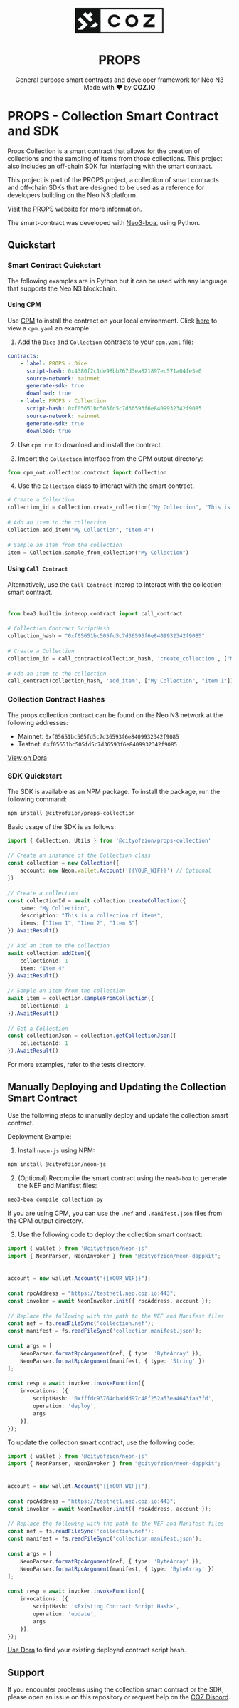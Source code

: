 <p align="center">
  <img
    src="https://raw.githubusercontent.com/CityOfZion/wallet-connect-sdk/develop/.github/resources/images/coz.png"
    width="200px;"></img>
</p>

<h1 align="center">PROPS</h1>

<p align="center">
  General purpose smart contracts and developer framework for Neo N3
  <br/> Made with ❤ by <b>COZ.IO</b>
</p>

# PROPS - Collection Smart Contract and SDK

Props Collection is a smart contract that allows for the creation of collections and the sampling of items from those collections.  This project also includes an off-chain SDK for interfacing with the smart contract.

This project is part of the PROPS project, a collection of smart contracts and off-chain SDKs that are designed to be used as a reference for developers building on the Neo N3 platform.

Visit the [PROPS](https://props.coz.io/d) website for more information.

The smart-contract was developed with [Neo3-boa](https://github.com/cityofzion/neo3-boa), using Python.

## Quickstart

### Smart Contract Quickstart

The following examples are in Python but it can be used with any language that supports the Neo N3 blockchain.

#### Using CPM

Use [CPM]() to install the contract on your local environment. Click [here]((contract/cpm.yaml)) to view a `cpm.yaml` an example.

1. Add the `Dice` and `Collection` contracts to your `cpm.yaml` file:

  ```yaml
  contracts:
      - label: PROPS - Dice
        script-hash: 0x4380f2c1de98bb267d3ea821897ec571a04fe3e0
        source-network: mainnet
        generate-sdk: true
        download: true
      - label: PROPS - Collection
        script-hash: 0xf05651bc505fd5c7d36593f6e8409932342f9085
        source-network: mainnet
        generate-sdk: true
        download: true
  ```

2. Use `cpm run` to download and install the contract.

3. Import the `Collection` interface from the CPM output directory:

```python
from cpm_out.collection.contract import Collection
```

4. Use the `Collection` class to interact with the smart contract.

```python
# Create a Collection
collection_id = Collection.create_collection("My Collection", "This is a collection of items", ["Item 1", "Item 2", "Item 3"])

# Add an item to the collection
Collection.add_item("My Collection", "Item 4")

# Sample an item from the collection
item = Collection.sample_from_collection("My Collection")
```

#### Using `Call Contract`

Alternatively, use the `Call Contract` interop to interact with the collection smart contract.

```python

from boa3.builtin.interop.contract import call_contract

# Collection Contract ScriptHash
collection_hash = "0xf05651bc505fd5c7d36593f6e8409932342f9085"

# Create a Collection
collection_id = call_contract(collection_hash, 'create_collection', ["My Collection", "This is a collection of items"])

# Add an item to the collection
call_contract(collection_hash, 'add_item', ["My Collection", "Item 1"])
```

### Collection Contract Hashes

The props collection contract can be found on the Neo N3 network at the following addresses:

- Mainnet: `0xf05651bc505fd5c7d36593f6e8409932342f9085`
- Testnet: `0xf05651bc505fd5c7d36593f6e8409932342f9085`

[View on Dora](https://dora.coz.io/contract/0xf05651bc505fd5c7d36593f6e8409932342f9085)

### SDK Quickstart

The SDK is available as an NPM package.  To install the package, run the following command:

```bash
npm install @cityofzion/props-collection
```

Basic usage of the SDK is as follows:

```ts
import { Collection, Utils } from '@cityofzion/props-collection'

// Create an instance of the Collection class
const collection = new Collection({
    account: new Neon.wallet.Account('{{YOUR_WIF}}') // Optional
})

// Create a collection
const collectionId = await collection.createCollection({
    name: "My Collection",
    description: "This is a collection of items",
    items: ["Item 1", "Item 2", "Item 3"]
}).AwaitResult()

// Add an item to the collection
await collection.addItem({
    collectionId: 1
    item: "Item 4"
}).AwaitResult()

// Sample an item from the collection
await item = collection.sampleFromCollection({
    collectionId: 1
}).AwaitResult()

// Get a Collection
const collectionJson = collection.getCollectionJson({
    collectionId: 1
}).AwaitResult()

```

For more examples, refer to the tests directory.

## Manually Deploying and Updating the Collection Smart Contract

Use the following steps to manually deploy and update the collection smart contract.

Deployment Example:

1. Install `neon-js` using NPM:
  
  ```bash
  npm install @cityofzion/neon-js
  ```

2. (Optional) Recompile the smart contract using the `neo3-boa` to generate the NEF and Manifest files:

  ```bash
  neo3-boa compile collection.py
  ```
  
If you are using CPM, you can use the `.nef` and `.manifest.json` files from the CPM output directory.

3. Use the following code to deploy the collection smart contract:

```ts
import { wallet } from '@cityofzion/neon-js'
import { NeonParser, NeonInvoker } from "@cityofzion/neon-dappkit";


account = new wallet.Account("{{YOUR_WIF}}");

const rpcAddress = "https://testnet1.neo.coz.io:443";
const invoker = await NeonInvoker.init({ rpcAddress, account });

// Replace the following with the path to the NEF and Manifest files
const nef = fs.readFileSync('collection.nef');
const manifest = fs.readFileSync('collection.manifest.json');

const args = [
    NeonParser.formatRpcArgument(nef, { type: 'ByteArray' }),
    NeonParser.formatRpcArgument(manifest, { type: 'String' })
];

const resp = await invoker.invokeFunction({
    invocations: [{
        scriptHash: '0xfffdc93764dbaddd97c48f252a53ea4643faa3fd',
        operation: 'deploy',
        args
    }],
});
```

To update the collection smart contract, use the following code:

```ts
import { wallet } from '@cityofzion/neon-js'
import { NeonParser, NeonInvoker } from "@cityofzion/neon-dappkit";


account = new wallet.Account("{{YOUR_WIF}}");

const rpcAddress = "https://testnet1.neo.coz.io:443";
const invoker = await NeonInvoker.init({ rpcAddress, account });

// Replace the following with the path to the NEF and Manifest files
const nef = fs.readFileSync('collection.nef');
const manifest = fs.readFileSync('collection.manifest.json');

const args = [
    NeonParser.formatRpcArgument(nef, { type: 'ByteArray' }),
    NeonParser.formatRpcArgument(manifest, { type: 'ByteArray' })
];

const resp = await invoker.invokeFunction({
    invocations: [{
        scriptHash: '<Existing Contract Script Hash>',
        operation: 'update',
        args
    }],
});
```

[Use Dora](https://dora.coz.io/contracts/) to find your existing deployed contract script hash.

## Support

If you encounter problems using the collection smart contract or the SDK, please open an issue on this repository or request help on the [COZ Discord](https://discord.gg/BB8zUApu).
